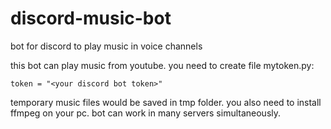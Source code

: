 # discord-music-bot
bot for discord to play music in voice channels

this bot can play music from youtube.
you need to create file mytoken.py:

```
token = "<your discord bot token>"
```
temporary music files would be saved in tmp folder. you also need to install ffmpeg on your pc. bot can work in many servers simultaneously.
